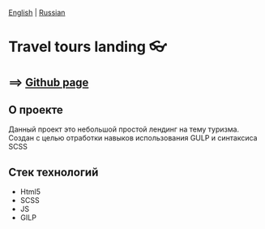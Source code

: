 [English](https://github.com/Pavel-Sol/Travel-tours-landing/blob/master/README.md) | [Russian](https://github.com/Pavel-Sol/Travel-tours-landing/blob/master/README-RU.md)

# Travel tours landing :eyeglasses:

==> [Github page](https://pavel-sol.github.io/Travel-tours-landing/) 
-----------------

О проекте
---------------
Данный проект это небольшой простой лендинг на тему туризма.
Создан с целью отработки навыков использования GULP и синтаксиса SCSS

Стек технологий
---------------
- Html5
- SCSS
- JS 
- GILP